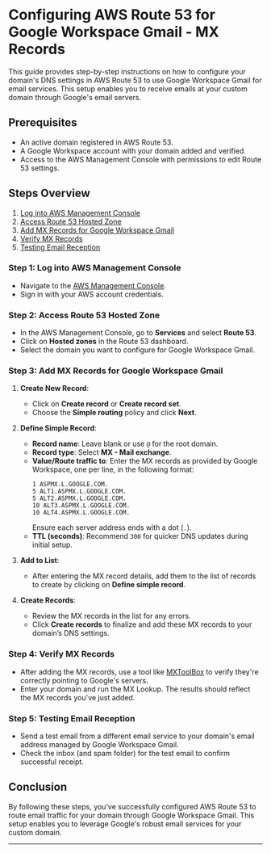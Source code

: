 # Configuring AWS Route 53 for Google Workspace Gmail - MX Records

This guide provides step-by-step instructions on how to configure your domain's DNS settings in AWS Route 53 to use Google Workspace Gmail for email services. This setup enables you to receive emails at your custom domain through Google's email servers.

## Prerequisites

- An active domain registered in AWS Route 53.
- A Google Workspace account with your domain added and verified.
- Access to the AWS Management Console with permissions to edit Route 53 settings.

## Steps Overview

1. [Log into AWS Management Console](#step-1-log-into-aws-management-console)
2. [Access Route 53 Hosted Zone](#step-2-access-route-53-hosted-zone)
3. [Add MX Records for Google Workspace Gmail](#step-3-add-mx-records-for-google-workspace-gmail)
4. [Verify MX Records](#step-4-verify-mx-records)
5. [Testing Email Reception](#step-5-testing-email-reception)

### Step 1: Log into AWS Management Console

- Navigate to the [AWS Management Console](https://aws.amazon.com/console/).
- Sign in with your AWS account credentials.

### Step 2: Access Route 53 Hosted Zone

- In the AWS Management Console, go to **Services** and select **Route 53**.
- Click on **Hosted zones** in the Route 53 dashboard.
- Select the domain you want to configure for Google Workspace Gmail.

### Step 3: Add MX Records for Google Workspace Gmail

1. **Create New Record**:

   - Click on **Create record** or **Create record set**.
   - Choose the **Simple routing** policy and click **Next**.

2. **Define Simple Record**:

   - **Record name**: Leave blank or use `@` for the root domain.
   - **Record type**: Select **MX - Mail exchange**.
   - **Value/Route traffic to**: Enter the MX records as provided by Google Workspace, one per line, in the following format:
     ```
     1 ASPMX.L.GOOGLE.COM.
     5 ALT1.ASPMX.L.GOOGLE.COM.
     5 ALT2.ASPMX.L.GOOGLE.COM.
     10 ALT3.ASPMX.L.GOOGLE.COM.
     10 ALT4.ASPMX.L.GOOGLE.COM.
     ```
     Ensure each server address ends with a dot (`.`).
   - **TTL (seconds)**: Recommend `300` for quicker DNS updates during initial setup.

3. **Add to List**:

   - After entering the MX record details, add them to the list of records to create by clicking on **Define simple record**.

4. **Create Records**:
   - Review the MX records in the list for any errors.
   - Click **Create records** to finalize and add these MX records to your domain’s DNS settings.

### Step 4: Verify MX Records

- After adding the MX records, use a tool like [MXToolBox](https://mxtoolbox.com/MXLookup.aspx) to verify they're correctly pointing to Google's servers.
- Enter your domain and run the MX Lookup. The results should reflect the MX records you've just added.

### Step 5: Testing Email Reception

- Send a test email from a different email service to your domain's email address managed by Google Workspace Gmail.
- Check the inbox (and spam folder) for the test email to confirm successful receipt.

## Conclusion

By following these steps, you've successfully configured AWS Route 53 to route email traffic for your domain through Google Workspace Gmail. This setup enables you to leverage Google's robust email services for your custom domain.

---
